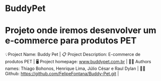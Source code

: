 # BuddyPet
Projeto onde iremos desenvolver um e-commerce para produtos PET
===============================================================
💡Project Name: Buddy Pet | 
📋 Project Description: E-commerce de produtos PET |
🖥️ Project homepage: www.buddypet.com.br |
👨‍💻 Authors names: Thiago Bohonos, Henrique Lima, Júlio César e Raul Dylan |
👨‍💻 Github: https://github.com/FelipeFontana/Buddy-Pet.git |
